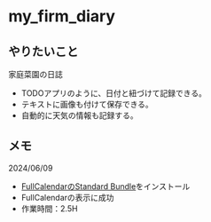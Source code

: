 # my_firm_diary
## やりたいこと
家庭菜園の日誌
- TODOアプリのように、日付と紐づけて記録できる。
- テキストに画像も付けて保存できる。
- 自動的に天気の情報も記録する。 

## メモ
2024/06/09
- [FullCalendarのStandard Bundle](https://fullcalendar.io/docs/initialize-globals)をインストール
- FullCalendarの表示に成功 
- 作業時間：2.5H
